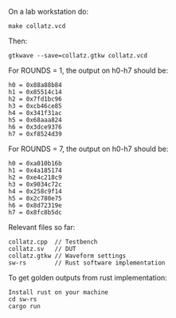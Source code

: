 On a lab workstation do:
```
make collatz.vcd
```
Then:
```
gtkwave --save=collatz.gtkw collatz.vcd
```
For ROUNDS = 1, the output on h0-h7 should be:
```
h0 = 0x88a88b84
h1 = 0x85514c14
h2 = 0x7fd1bc96
h3 = 0xcb46ce85
h4 = 0x341f31ac
h5 = 0x68aaa824
h6 = 0x3dce9376
h7 = 0xf8524d39
```
For ROUNDS = 7, the output on h0-h7 should be:
```
h0 = 0xa010b16b
h1 = 0x4a185174
h2 = 0xe4c218c9
h3 = 0x9034c72c
h4 = 0x258c9f14
h5 = 0x2c780e75
h6 = 0x8d72319e
h7 = 0x8fc8b5dc
```
Relevant files so far:
```
collatz.cpp  // Testbench
collatz.sv   // DUT
collatz.gtkw // Waveform settings
sw-rs        // Rust software implementation
```
To get golden outputs from rust implementation:
```
Install rust on your machine
cd sw-rs
cargo run
```
